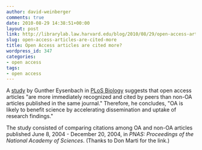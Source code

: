 ```yaml
---
author: david-weinberger
comments: true
date: 2010-08-29 14:38:51+00:00
layout: post
link: http://librarylab.law.harvard.edu/blog/2010/08/29/open-access-articles-are-cited-more/
slug: open-access-articles-are-cited-more
title: Open Access articles are cited more?
wordpress_id: 347
categories:
- open access
tags:
- open access
---
```


A [study](http://www.plosbiology.org/article/info:doi/10.1371/journal.pbio.0040157) by Gunther Eysenbach in [PLoS Biology](http://www.plosbiology.org/home.action;jsessionid=B5F51D2BCF27F03F8C75FBA8EB2D93B8.ambra02) suggests that open access articles "are more immediately recognized and cited by peers than non-OA articles published in the same journal." Therefore, he concludes, "OA is likely to benefit science by accelerating dissemination and uptake of research findings."

The study consisted of comparing citations among OA and non-OA articles published June 8, 2004 - December 20, 2004, in _PNAS: Proceedings of the National Academy of Sciences_. (Thanks to Don Marti for the link.)

